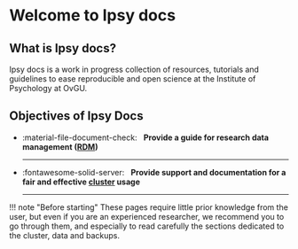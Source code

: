 # Welcome to Ipsy docs

## What is Ipsy docs?

Ipsy docs is a work in progress collection of resources, tutorials and guidelines to ease reproducible and open science at the Institute of Psychology at OvGU. 

## Objectives of Ipsy Docs

<div class="grid cards" markdown>

-   :material-file-document-check:  &nbsp; __Provide a guide for research data management ([RDM])__

    ---

-   :fontawesome-solid-server:  &nbsp; __Provide support and documentation for a fair and effective [cluster] usage__

    ---

</div>

[RDM]: open-science/research-data-management/getting-started/
[cluster]: cluster

!!! note "Before starting"
    These pages require little prior knowledge from the user, but even if you are an experienced researcher, we recommend you to go through them, and especially to read carefully the sections dedicated to the cluster, data and backups.


